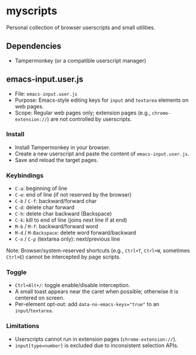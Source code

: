 # myscripts

Personal collection of browser userscripts and small utilities.

## Dependencies

- Tampermonkey (or a compatible userscript manager)

## emacs-input.user.js

- File: `emacs-input.user.js`
- Purpose: Emacs-style editing keys for `input` and `textarea` elements on web pages.
- Scope: Regular web pages only; extension pages (e.g., `chrome-extension://`) are not controlled by userscripts.

### Install

- Install Tampermonkey in your browser.
- Create a new userscript and paste the content of `emacs-input.user.js`.
- Save and reload the target pages.

### Keybindings

- `C-a`: beginning of line
- `C-e`: end of line (if not reserved by the browser)
- `C-b` / `C-f`: backward/forward char
- `C-d`: delete char forward
- `C-h`: delete char backward (Backspace)
- `C-k`: kill to end of line (joins next line if at end)
- `M-b` / `M-f`: backward/forward word
- `M-d` / `M-Backspace`: delete word forward/backward
- `C-n` / `C-p` (textarea only): next/previous line

Note: Browser/system-reserved shortcuts (e.g., `Ctrl+T`, `Ctrl+W`, sometimes `Ctrl+E`) cannot be intercepted by page scripts.

### Toggle

- `Ctrl+Alt+/`: toggle enable/disable interception.
- A small toast appears near the caret when possible; otherwise it is centered on screen.
- Per-element opt-out: add `data-no-emacs-keys="true"` to an `input`/`textarea`.

### Limitations

- Userscripts cannot run in extension pages (`chrome-extension://`).
- `input[type=number]` is excluded due to inconsistent selection APIs.
